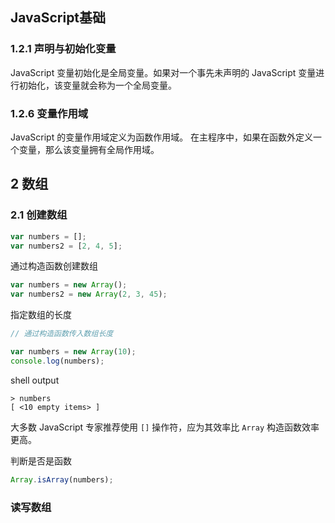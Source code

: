## JavaScript基础
### 1.2.1 声明与初始化变量
JavaScript 变量初始化是全局变量。如果对一个事先未声明的 JavaScript 变量进行初始化，该变量就会称为一个全局变量。

### 1.2.6 变量作用域
JavaScript 的变量作用域定义为函数作用域。
在主程序中，如果在函数外定义一个变量，那么该变量拥有全局作用域。

## 2 数组
### 2.1 创建数组
```javascript
var numbers = [];
var numbers2 = [2, 4, 5];
```
通过构造函数创建数组
```javascript
var numbers = new Array();
var numbers2 = new Array(2, 3, 45);
```
指定数组的长度
```javascript
// 通过构造函数传入数组长度

var numbers = new Array(10);
console.log(numbers);
```
shell output
```shell
> numbers
[ <10 empty items> ]
```
大多数 JavaScript 专家推荐使用 `[]` 操作符，应为其效率比 `Array` 构造函数效率更高。

判断是否是函数
```javascript
Array.isArray(numbers);
```

### 读写数组



